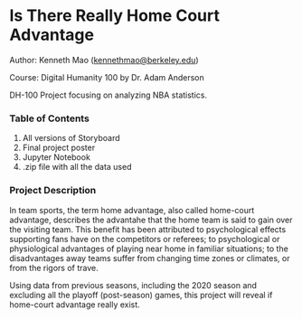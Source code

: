 # Is There Really Home Court Advantage
Author: Kenneth Mao (kennethmao@berkeley.edu)

Course: Digital Humanity 100 by Dr. Adam Anderson

DH-100 Project focusing on analyzing NBA statistics.

### Table of Contents
1. All versions of Storyboard
2. Final project poster
3. Jupyter Notebook
4. .zip file with all the data used

### Project Description
In team sports, the term home advantage, also called home-court advantage, describes the advantahe that the home team is said to gain over the visiting team. This benefit has been attributed to psychological effects supporting fans have on the competitors or referees; to psychological or physiological advantages of playing near home in familiar situations; to the disadvantages away teams suffer from changing time zones or climates, or from the rigors of trave. 

Using data from previous seasons, including the 2020 season and excluding all the playoff (post-season) games, this project will reveal if home-court advantage really exist.
